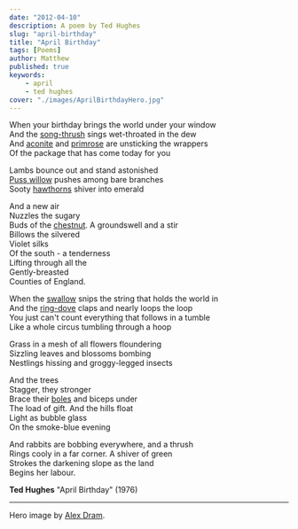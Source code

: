 ```yaml
---
date: "2012-04-10"
description: A poem by Ted Hughes
slug: "april-birthday" 
title: "April Birthday"
tags: [Poems]
author: Matthew
published: true
keywords:
    - april
    - ted hughes
cover: "./images/AprilBirthdayHero.jpg"
---
```


When your birthday brings the world under your window  
And the [song-thrush](http://www.rspb.org.uk/wildlife/birdguide/name/s/songthrush/index.aspx) sings wet-throated in the dew  
And [aconite](http://www.bbc.co.uk/gardening/plants/plant_finder/plant_pages/286.shtml) and [primrose](http://www.countrysideinfo.co.uk/primrose.htm) are unsticking the wrappers  
Of the package that has come today for you  
  
Lambs bounce out and stand astonished  
[Puss willow](http://en.wikipedia.org/wiki/Pussy_willow) pushes among bare branches  
Sooty [hawthorns](http://www.british-trees.com/treeguide/hawthorns/nbnsys0000003430) shiver into emerald  
  
And a new air  
Nuzzles the sugary  
Buds of the [chestnut](http://news.bbc.co.uk/1/hi/england/7549489.stm). A groundswell and a stir  
Billows the silvered  
Violet silks  
Of the south - a tenderness  
Lifting through all the  
Gently-breasted  
Counties of England.  
  
When the [swallow](http://www.rspb.org.uk/wildlife/birdguide/name/s/swallow/index.aspx) snips the string that holds the world in  
And the [ring-dove](http://en.wikipedia.org/wiki/Barbary_Dove) claps and nearly loops the loop  
You just can't count everything that follows in a tumble  
Like a whole circus tumbling through a hoop  
  
Grass in a mesh of all flowers floundering  
Sizzling leaves and blossoms bombing  
Nestlings hissing and groggy-legged insects  
  
And the trees  
Stagger, they stronger  
Brace their [boles](http://en.wikipedia.org/wiki/Bole_(botany)) and biceps under  
The load of gift. And the hills float  
Light as bubble glass  
On the smoke-blue evening  
  
And rabbits are bobbing everywhere, and a thrush  
Rings cooly in a far corner. A shiver of green  
Strokes the darkening slope as the land  
Begins her labour.  
  
**Ted Hughes** "April Birthday" (1976)

---

Hero image by [Alex Dram](http://www.flickr.com/people/alexdram/).
